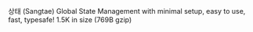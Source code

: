 상태 (Sangtae)
Global State Management with minimal setup, easy to use, fast, typesafe!
1.5K in size (769B gzip)
